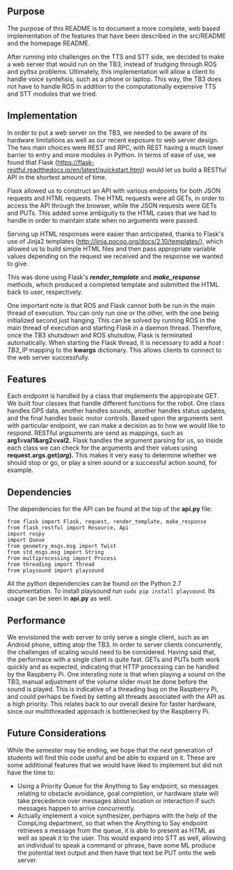 ## Purpose
The purpose of this README is to document a more complete, web based implementation of the features that have been described in the src/README and the homepage README.

After running into challenges on the TTS and STT side, we decided to make a web server that would run on the TB3, instead of trudging through ROS and pyttsx problems. Ultimately, this implementation will allow a client to handle voice syntehsis, such as a phone or laptop. This way, the TB3 does not have to handle ROS in addition to the computationally expensive TTS and STT modules that we tried.

## Implementation

In order to put a web server on the TB3, we needed to be aware of its hardware limitations as well as our recent exposure to web server design.
The two main choices were REST and RPC, with REST having a much lower barrier to entry and more modules in Python. In terms of ease of use, we found that Flask (https://flask-restful.readthedocs.io/en/latest/quickstart.html) would let us build a RESTful API in the shortest amount of time.

Flask allowed us to construct an API with various endpoints for both JSON requests and HTML requests. The HTML requests were all GETs, in order to access the API through the browser, while the JSON requests were GETs and PUTs. This added some ambiguity to the HTML cases that we had to handle in order to maintain state when no arguments were passed.

Serving up HTML responses were easier than anticipated, thanks to Flask's use of Jinja2 templates (http://jinja.pocoo.org/docs/2.10/templates/), which allowed us to build simple HTML files and then pass appropriate variable values depending on the request we received and the response we wanted to give.

This was done using Flask's ***render_template*** and ***make_response*** methods, which produced a completed template and submitted the HTML back to user, respectively.

One important note is that ROS and Flask cannot both be run in the main thread of execution. You can only run one or the other, with the one being initialized second just hanging. This can be solved by running ROS in the main thread of execution and starting Flask in a daemon thread. Therefore, once the TB3 shutsdown and ROS shutsdow, Flask is terminated automatically. When starting the Flask thread, it is necessary to add a *host* : *TB3_IP* mapping to the **kwargs** dictionary. This allows clients to connect to the web server successfully.

## Features

Each endpoint is handled by a class that implements the appropirate GET. We built four classes that handle different functions for the robot. One class handles GPS data, another handles sounds, another handles status updates, and the final handles basic motor controls. Based upon the arguments sent with particular endpoint, we can make a decision as to how we would like to respond. RESTful argsuments are send as mappings, such as **arg1=val1&arg2=val2.** Flask handles the argument parsing for us, so inside each class we can check for the arguments and their values using **request.args.get(*arg*).** This makes it very easy to determine whether we should stop or go, or play a siren sound or a successful action sound, for example.

## Dependencies

The dependencies for the API can be found at the top of the **api.py** file:

```
from flask import Flask, request, render_template, make_response
from flask_restful import Resource, Api
import rospy
import Queue
from geometry_msgs.msg import Twist
from std_msgs.msg import String
from multiprocessing import Process
from threading import Thread
from playsound import playsound
```
All the python dependencies can be found on the Python 2.7 documentation. To install playsound run `sudo pip install playsound`. Its usage can be seen in **api.py** as well.

## Performance

We envisioned the web server to only serve a single client, such as an Android phone, sitting atop the TB3. In order to server clients concurrently, the challenges of scaling would need to be considered. Having said that, the performace with a single client is quite fast. GETs and PUTs both work quickly and as expected, indicating that HTTP processing can be handled by the Raspberry Pi. One intersting note is that when playing a sound on the TB3, manual adjustment of the volume slider must be done before the sound is played. This is indicative of a threading bug on the Raspberry Pi, and could perhaps be fixed by setting all threads associated with the API as a high priority. This relates back to our overall desire for faster hardware, since our multithreaded approach is bottlenecked by the Raspberry Pi.

## Future Considerations

While the semester may be ending, we hope that the next generation of students will find this code useful and be able to expand on it. These are some additional features that we would have liked to implement but did not have the time to:
* Using a Priority Queue for the Anything to Say endpoint, so messages relating to obstacle avoidance, goal completion, or hardware state will take precedence over messages about location or interaction if such messages happen to arrive concurrently.
* Actually implement a voice synthesizer, perhapns with the help of the CompLing department, so that when the Anything to Say endpoint retrieves a message from the queue, it is able to present as HTML as well as speak it to the user. This would expand into STT as well, allowing an individual to speak a command or phrase, have some ML produce the potential text output and then have that text be PUT onto the web server.
